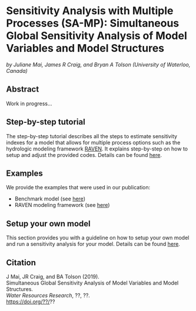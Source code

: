 # Sensitivity Analysis with Multiple Processes (SA-MP): Simultaneous Global Sensitivity Analysis of Model Variables and Model Structures
*by Juliane Mai, James R Craig, and Bryan A Tolson (University of Waterloo, Canada)*

## Abstract
Work in progress...

## Step-by-step tutorial
The step-by-step tutorial describes all the steps to estimate sensitivity indexes for a model that allows for multiple process options such as the hydrologic modeling framework [RAVEN](http://raven.uwaterloo.ca). It explains step-by-step on how to setup and adjust the provided codes. Details can be found [here](https://github.com/julemai/SA-MP/wiki/Step-by-step-tutorial).

## Examples
We provide the examples that were used in our publication:
- Benchmark model (see [here](https://github.com/julemai/SA-MP/wiki/Examples#benchmark-model))
- RAVEN modeling framework (see [here](https://github.com/julemai/SA-MP/wiki/Examples#raven-hydrologic-modeling-framework))

## Setup your own model
This section provides you with a guideline on how to setup your own model and run a sensitivity analysis for your model. Details can be found [here](https://github.com/julemai/SA-MP/wiki/Setup-your-own-model).

## Citation
J Mai, JR Craig, and BA Tolson (2019). <br>
Simultaneous Global Sensitivity Analysis of Model Variables and Model Structures. <br>
*Water Resources Research*, ??, ??.<br>
https://doi.org/??/??
